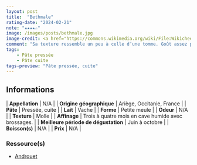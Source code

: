```yaml
---
layout: post
title:  "Bethmale"
rating-date: "2024-02-21"
note: "★★★★☆"
image: /images/posts/bethmale.jpg
image-credit: <a href="https://commons.wikimedia.org/wiki/File:Wikicheese_-_Bethmale_-_20150417_-_001.jpg">Thesupermat</a>, <a href="https://creativecommons.org/licenses/by-sa/4.0">CC BY-SA 4.0</a>, via Wikimedia Commons
comment: "Sa texture ressemble un peu à celle d’une tomme. Goût assez prononcé, avec la croûte qui rapelle la bête. Très bon !"
tags:
    - Pâte pressée
    - Pâte cuite
tags-preview: "Pâte pressée, cuite"
---
```


## Informations

| **Appellation** | N/A |
| **Origine géographique** | Ariège, Occitanie, France |
| **Pâte** | Pressée, cuite |
| **Lait** | Vache |
| **Forme** | Petite meule |
| **Odeur** | N/A |
| **Texture** | Molle |
| **Affinage** | Trois à quatre mois en cave humide avec brossages. |
| **Meilleure période de dégustation** | Juin à octobre |
| **Boisson(s)** | N/A |
| **Prix** | N/A |

### Ressource(s)
* [Androuet](http://www.androuet.com/Bethmale-200.html)